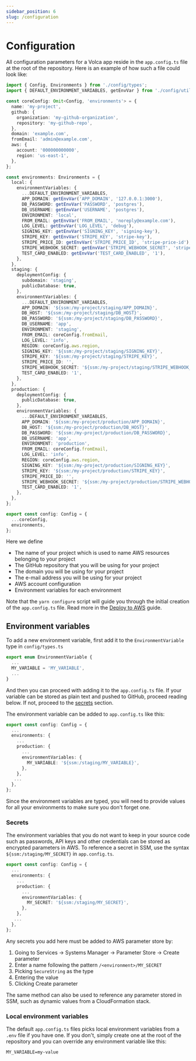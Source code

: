 ```yaml
---
sidebar_position: 6
slug: /configuration
---
```


# Configuration

All configuration parameters for a Volca app reside in the `app.config.ts` file at the root of the repository. Here is an example of how such a file could look like:

```ts title="app.config.ts" 
import { Config, Environments } from './config/types';
import { DEFAULT_ENVIRONMENT_VARIABLES, getEnvVar } from './config/utils';

const coreConfig: Omit<Config, 'environments'> = {
  name: 'my-project',
  github: {
    organization: 'my-github-organization',
    repository: 'my-github-repo',
  },
  domain: 'example.com',
  fromEmail: 'admin@example.com',
  aws: {
    account: '000000000000',
    region: 'us-east-1',
  },
};

const environments: Environments = {
  local: {
    environmentVariables: {
      ...DEFAULT_ENVIRONMENT_VARIABLES,
      APP_DOMAIN: getEnvVar('APP_DOMAIN', '127.0.0.1:3000'),
      DB_PASSWORD: getEnvVar('PASSWORD', 'postgres'),
      DB_USERNAME: getEnvVar('USERNAME', 'postgres'),
      ENVIRONMENT: 'local',
      FROM_EMAIL: getEnvVar('FROM_EMAIL', 'noreply@example.com'),
      LOG_LEVEL: getEnvVar('LOG_LEVEL', 'debug'),
      SIGNING_KEY: getEnvVar('SIGNING_KEY', 'signing-key'),
      STRIPE_KEY: getEnvVar('STRIPE_KEY', 'stripe-key'),
      STRIPE_PRICE_ID: getEnvVar('STRIPE_PRICE_ID', 'stripe-price-id'),
      STRIPE_WEBHOOK_SECRET: getEnvVar('STRIPE_WEBHOOK_SECRET', 'stripe-webhook-secret'),
      TEST_CARD_ENABLED: getEnvVar('TEST_CARD_ENABLED', '1'),
    },
  },
  staging: {
    deploymentConfig: {
      subdomain: 'staging',
      publicDatabase: true,
    },
    environmentVariables: {
      ...DEFAULT_ENVIRONMENT_VARIABLES,
      APP_DOMAIN: '${ssm:/my-project/staging/APP_DOMAIN}',
      DB_HOST: '${ssm:/my-project/staging/DB_HOST}',
      DB_PASSWORD: '${ssm:/my-project/staging/DB_PASSWORD}',
      DB_USERNAME: 'app',
      ENVIRONMENT: 'staging',
      FROM_EMAIL: coreConfig.fromEmail,
      LOG_LEVEL: 'info',
      REGION: coreConfig.aws.region,
      SIGNING_KEY: '${ssm:/my-project/staging/SIGNING_KEY}',
      STRIPE_KEY: '${ssm:/my-project/staging/STRIPE_KEY}',
      STRIPE_PRICE_ID: '',
      STRIPE_WEBHOOK_SECRET: '${ssm:/my-project/staging/STRIPE_WEBHOOK_SECRET}',
      TEST_CARD_ENABLED: '1',
    },
  },
  production: {
    deploymentConfig: {
      publicDatabase: true,
    },
    environmentVariables: {
      ...DEFAULT_ENVIRONMENT_VARIABLES,
      APP_DOMAIN: '${ssm:/my-project/production/APP_DOMAIN}',
      DB_HOST: '${ssm:/my-project/production/DB_HOST}',
      DB_PASSWORD: '${ssm:/my-project/production/DB_PASSWORD}',
      DB_USERNAME: 'app',
      ENVIRONMENT: 'production',
      FROM_EMAIL: coreConfig.fromEmail,
      LOG_LEVEL: 'info',
      REGION: coreConfig.aws.region,
      SIGNING_KEY: '${ssm:/my-project/production/SIGNING_KEY}',
      STRIPE_KEY: '${ssm:/my-project/production/STRIPE_KEY}',
      STRIPE_PRICE_ID: '',
      STRIPE_WEBHOOK_SECRET: '${ssm:/my-project/production/STRIPE_WEBHOOK_SECRET}',
      TEST_CARD_ENABLED: '1',
    },
  },
};

export const config: Config = {
  ...coreConfig,
  environments,
};
```

Here we define

- The name of your project which is used to name AWS resources belonging to your project
- The GitHub repository that you will be using for your project
- The domain you will be using for your project
- The e-mail address you will be using for your project
- AWS account configuration
- Environment variables for each environment

Note that the `yarn configure` script will guide you through the initial creation of the `app.config.ts` file. Read more in the [Deploy to AWS](/docs/deploy-to-aws) guide.

## Environment variables

To add a new environment variable, first add it to the `EnvironmentVariable` type in `config/types.ts`

```ts title="config/types.ts"
export enum EnvironmentVariable {
  ...
  MY_VARIABLE = 'MY_VARIABLE',
  ...
}
```

And then you can proceed with adding it to the `app.config.ts` file. If your variable can be stored as plain text and pushed to GitHub, proceed reading below. If not, proceed to the [secrets](#secrets) section.

The environment variable can be added to `app.config.ts` like this:

```ts title="app.config.ts" 
export const config: Config = {
  ...
  environments: {
    ...
    production: {
      ...
      environmentVariables: {
        MY_VARIABLE: '${ssm:/staging/MY_VARIABLE}',
      },
    },
   ...
  },
};

```

Since the environment variables are typed, you will need to provide values for all your environments to make sure you don't forget one.


### Secrets

The environment variables that you do not want to keep in your source code such as passwords, API keys and other credentials can be stored as encrypted parameters in AWS. To reference a secret in SSM, use the syntax `${ssm:/staging/MY_SECRET}` in `app.config.ts`.

```ts title="app.config.ts" 
export const config: Config = {
  ...
  environments: {
    ...
    production: {
      ...
      environmentVariables: {
        MY_SECRET: '${ssm:/staging/MY_SECRET}',
      },
    },
   ...
  },
};

```

Any secrets you add here must be added to AWS parameter store by:

1. Going to Services -> Systems Manager -> Parameter Store -> Create parameter
2. Enter a name following the pattern `/<environment>/MY_SECRET`
3. Picking `SecureString` as the type
4. Entering the value
5. Clicking Create parameter

The same method can also be used to reference any parameter stored in SSM, such as dynamic values from a CloudFormation stack.

### Local environment variables

The default `app.config.ts` files picks local environment variables from a `.env` file if you have one. If you don't, simply create one at the root of the repository and you can override any environment variable like this:

```
MY_VARIABLE=my-value
```
